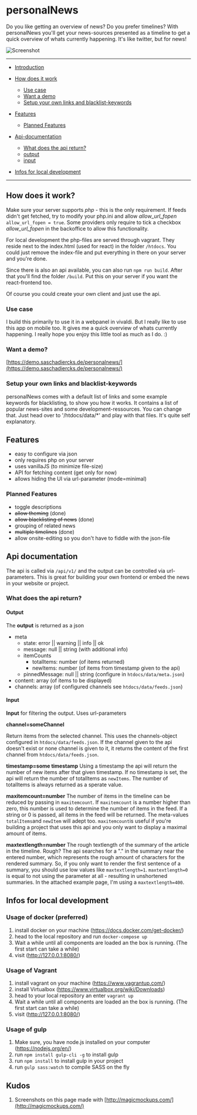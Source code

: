 # personalNews

Do you like getting an overview of news? Do you prefer timelines? With personalNews you'll get your news-sources presented as a timeline to get a quick overview of whats currently happening. It's like twitter, but for news!

![Screenshot](/.screenshots/personalnews-iphone.jpg)

---

- [Introduction](#personalNews)
- [How does it work](#how-does-it-work)

  - [Use case](#use-case)
  - [Want a demo](#want-a-demo)
  - [Setup your own links and blacklist-keywords](#setup-your-own-links-and-blacklist-keywords)

- [Features](#features)

  - [Planned Features](#planned-features)

- [Api-documentation](#api-documentation)

  - [What does the api return?](#what-does-the-api-return?)
  - [output](#output)
  - [input](#input)

- [Infos for local development](#infos-for-local-development)

---

## How does it work?

Make sure your server supports _php_ - this is the only requirement. If feeds didn't get fetched, try to modify your php.ini and allow _allow_url_fopen_ `allow_url_fopen = true`. Some providers only require to tick a checkbox _allow_url_fopen_ in the backoffice to allow this functionality.

For local development the php-files are served through vagrant. They reside next to the index.html (used for react) in the folder `/htdocs`. You could just remove the index-file and put everything in there on your server and you're done.

Since there is also an api available, you can also run `npm run build`. After that you'll find the folder `/build`. Put this on your server if you want the react-frontend too.

Of course you could create your own client and just use the api.

### Use case

I build this primarily to use it in a webpanel in vivaldi. But I really like to use this app on mobile too. It gives me a quick overview of whats currently happening. I really hope you enjoy this little tool as much as I do. :)

### Want a demo?

[https://demo.saschadiercks.de/personalnews/](https://demo.saschadiercks.de/personalnews/)

### Setup your own links and blacklist-keywords

personalNews comes with a default list of links and some example keywords for blacklisting, to show you how it works. It contains a list of popular news-sites and some development-ressources. You can change that. Just head over to '/htdocs/data/\*' and play with that files. It's quite self explanatory.

## Features

- easy to configure via json
- only requires php on your server
- uses vanillaJS (to minimize file-size)
- API for fetching content (get only for now)
- allows hiding the UI via url-parameter (mode=minimal)

### Planned Features

- toggle descriptions
- ~~allow theming~~ (done)
- ~~allow blacklisting of news~~ (done)
- grouping of related news
- ~~multiple timelines~~ (done)
- allow onsite-editing so you don't have to fiddle with the json-file

## Api documentation

The api is called via `/api/v1/` and the output can be controlled via url-parameters. This is great for building your own frontend or embed the news in your website or project.

### What does the api return?

#### Output

The **output** is returned as a json

- meta
  - state: error || warning || info || ok
  - message: null || string (with additional info)
  - itemCounts
    - totalItems: number (of items returned)
    - newItems: number (of items from timestamp given to the api)
  - pinnedMessage: null || string (configure in `htdocs/data/meta.json`)
- content: array (of items to be displayed)
- channels: array (of configured channels see `htdocs/data/feeds.json`)

#### Input

**Input** for filtering the output. Uses url-parameters

**channel=someChannel**

Return items from the selected channel. This uses the channels-object configured in `htdocs/data/feeds.json`. If the channel given to the api doesn't exist or none channel is given to it, it returns the content of the first channel from `htdocs/data/feeds.json`.

**timestamp=some timestamp**
Using a timestamp the api will return the number of new items after that given timestamp. If no timestamp is set, the api will return the number of totalItems as `newItems`. The number of totalItems is always returned as a sperate value.

**maxitemcount=number**
The number of items in the timeline can be reduced by passing in `maxitemcount`. If `maxitemcount` is a number higher than zero, this number is used to determine the number of items in the feed. If a string or 0 is passed, all items in the feed will be returned. The meta-values `totalItems`and `newItem` will adept too. `maxitemcount`is useful if you're building a project that uses this api and you only want to display a maximal amount of items.

**maxtextlength=number**
The rough textlength of the summary of the article in the timeline. Rough? The api searches for a "." in the summary near the entered number, which represents the rough amount of characters for the rendered summary. So, if you only want to render the first sentence of a summary, you should use low values like `maxtextlength=1`. `maxtextlength=0` is equal to not using the parameter at all - resulting in unshortened summaries.
In the attached example page, I'm using a `maxtextlength=400`.

## Infos for local development

### Usage of docker (preferred)

1. install docker on your machine (https://docs.docker.com/get-docker/)
2. head to the local repository and run `docker-compose up`
3. Wait a while until all components are loaded an the box is running. (The first start can take a while)
4. visit (http://127.0.0.1:8080/)

### Usage of Vagrant

1. install vagrant on your machine (https://www.vagrantup.com/)
2. install Virtualbox (https://www.virtualbox.org/wiki/Downloads)
3. head to your local repository an enter `vagrant up`
4. Wait a while until all components are loaded an the box is running. (The first start can take a while)
5. visit (http://127.0.0.1:8080/)

### Usage of gulp

1. Make sure, you have node.js installed on your computer (https://nodejs.org/en/)
2. run `npm install gulp-cli -g` to install gulp
3. run `npm install` to install gulp in your project
4. run `gulp sass:watch` to compile SASS on the fly

## Kudos

1. Screenshots on this page made with [http://magicmockups.com/](http://magicmockups.com/)
